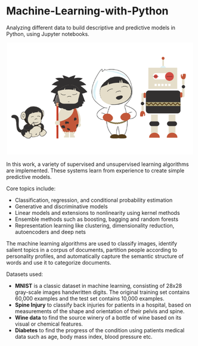 # Machine-Learning-with-Python
Analyzing different data to build descriptive and predictive models in Python, using Jupyter notebooks.

<p align="center">
<img src="https://github.com/Pravin93-Murugesan/Machine-Learning-with-Python/blob/master/pngwave.png" width="500"> 
</p>

In this work, a variety of supervised and unsupervised learning algorithms are implemented. These systems learn from experience to create simple predictive models.

Core topics include:
  - Classification, regression, and conditional probability estimation
  - Generative and discriminative models
  - Linear models and extensions to nonlinearity using kernel methods
  - Ensemble methods such as boosting, bagging and random forests
  - Representation learning like clustering, dimensionality reduction, autoencoders and deep nets
  
The machine learning algorithms are used to classify images, identify salient topics in a corpus of documents, partition people according to personality profiles, and automatically capture the semantic structure of words and use it to categorize documents.

Datasets used:
  - **MNIST** is a classic dataset in machine learning, consisting of 28x28 gray-scale images handwritten digits. The original training set contains 60,000 examples and the test set contains 10,000 examples. 
  - **Spine Injury** to classify back injuries for patients in a hospital, based on measurements of the shape and orientation of their pelvis and spine.
  - **Wine data** to find the source winery of a bottle of wine based on its visual or chemical features.
  - **Diabetes** to find the progress of the condition using patients medical data such as age, body mass index, blood pressure etc. 
